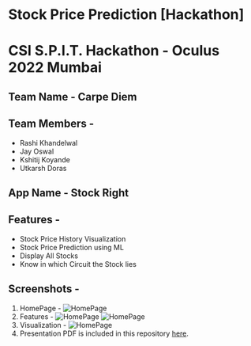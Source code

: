 # Stock Price Prediction [Hackathon]
# CSI S.P.I.T. Hackathon - Oculus 2022 Mumbai
## Team Name - **Carpe Diem**

## Team Members -
- Rashi Khandelwal
- Jay Oswal
- Kshitij Koyande
- Utkarsh Doras

## App Name - **Stock Right**

## Features -
- Stock Price History Visualization
- Stock Price Prediction using ML
- Display All Stocks
- Know in which Circuit the Stock lies

## Screenshots - 
1. HomePage -
![HomePage](https://github.com/jayoswal/Carpe-Diem-Stock-Price-Prediction-Hackathon/blob/main/Screenhots/homepage_1.jpg)
2.  Features -
![HomePage](https://github.com/jayoswal/Carpe-Diem-Stock-Price-Prediction-Hackathon/blob/main/Screenhots/Features_1.jpg)
![HomePage](https://github.com/jayoswal/Carpe-Diem-Stock-Price-Prediction-Hackathon/blob/main/Screenhots/Features_2.jpg)
3. Visualization -
![HomePage](https://github.com/jayoswal/Carpe-Diem-Stock-Price-Prediction-Hackathon/blob/main/Screenhots/visualization_1.jpg)
5. Presentation PDF is included in this repository [here](https://github.com/jayoswal/Carpe-Diem-Stock-Price-Prediction-Hackathon/blob/main/Stock%20Price%20Prediction%20PPT.pdf).

